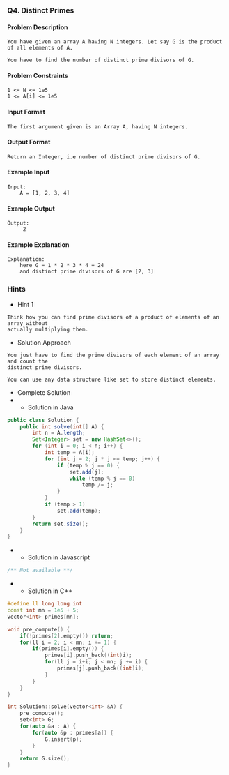 ### Q4. Distinct Primes
#### Problem Description
```text
You have given an array A having N integers. Let say G is the product of all elements of A.

You have to find the number of distinct prime divisors of G.
```
#### Problem Constraints
```text
1 <= N <= 1e5
1 <= A[i] <= 1e5
```
#### Input Format
```text
The first argument given is an Array A, having N integers.
```
#### Output Format
```text
Return an Integer, i.e number of distinct prime divisors of G.
```
#### Example Input
```text
Input:
    A = [1, 2, 3, 4]
```
#### Example Output
```text
Output:
     2
```
#### Example Explanation
```text
Explanation:
    here G = 1 * 2 * 3 * 4 = 24
    and distinct prime divisors of G are [2, 3]
```
### Hints
* Hint 1
```text
Think how you can find prime divisors of a product of elements of an array without 
actually multiplying them.
```
* Solution Approach
```text
You just have to find the prime divisors of each element of an array and count the 
distinct prime divisors.

You can use any data structure like set to store distinct elements.
```
* Complete Solution
* * Solution in Java
```java
public class Solution {
    public int solve(int[] A) {
        int n = A.length;
        Set<Integer> set = new HashSet<>();
        for (int i = 0; i < n; i++) {
            int temp = A[i];
            for (int j = 2; j * j <= temp; j++) {
                if (temp % j == 0) {
                    set.add(j);
                    while (temp % j == 0)
                        temp /= j;
                }
            }
            if (temp > 1)
                set.add(temp);
        }
        return set.size();
    }
}
```
* * Solution in Javascript
```javascript
/** Not available **/
```
* * Solution in C++
```cpp
#define ll long long int
const int mn = 1e5 + 5;
vector<int> primes[mn];

void pre_compute() {
    if(!primes[2].empty()) return;
    for(ll i = 2; i < mn; i += 1) {
        if(primes[i].empty()) {
            primes[i].push_back((int)i);
            for(ll j = i+i; j < mn; j += i) {
                primes[j].push_back((int)i);
            }
        }
    }
}

int Solution::solve(vector<int> &A) {
    pre_compute();
    set<int> G;
    for(auto &a : A) {
        for(auto &p : primes[a]) {
            G.insert(p);
        }
    }
    return G.size();
}
```

